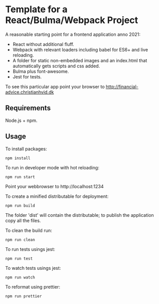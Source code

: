 # Template for a React/Bulma/Webpack Project

A reasonable starting point for a frontend application anno 2021:

- React without additional fluff.
- Webpack with relevant loaders including babel for ES6+ and live reloading.
- A folder for static non-embedded images and an index.html that automatically gets scripts and css added.
- Bulma plus font-awesome.
- Jest for tests.

To see this particular app point your browser to http://financial-advice.christianhvid.dk

## Requirements

Node.js + npm.

## Usage

To install packages:

```
npm install
```

To run in developer mode with hot reloading:

```
npm run start
```

Point your webbrowser to http://localhost:1234

To create a minified distributable for deployment:

```
npm run build
```

The folder 'dist' will contain the distributable; to publish the application copy all the files.

To clean the build run:

```
npm run clean
```

To run tests usings jest:

```
npm run test
```

To watch tests usings jest:

```
npm run watch
```

To reformat using prettier:

```
npm run prettier
```
